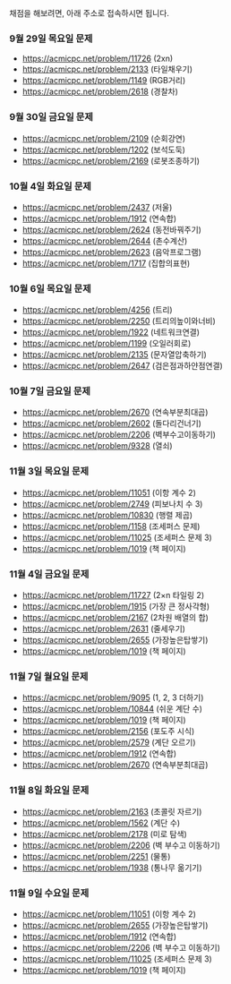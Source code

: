 채점을 해보려면, 아래 주소로 접속하시면 됩니다.

### 9월 29일 목요일 문제
  - https://acmicpc.net/problem/11726 (2xn)
  - https://acmicpc.net/problem/2133 (타일채우기)
  - https://acmicpc.net/problem/1149 (RGB거리)
  - https://acmicpc.net/problem/2618 (경찰차)

### 9월 30일 금요일 문제
  - https://acmicpc.net/problem/2109 (순회강연)
  - https://acmicpc.net/problem/1202 (보석도둑)
  - https://acmicpc.net/problem/2169 (로봇조종하기)

### 10월 4일 화요일 문제
  - https://acmicpc.net/problem/2437 (저울)
  - https://acmicpc.net/problem/1912 (연속합)
  - https://acmicpc.net/problem/2624 (동전바꿔주기)
  - https://acmicpc.net/problem/2644 (촌수계산)
  - https://acmicpc.net/problem/2623 (음악프로그램)
  - https://acmicpc.net/problem/1717 (집합의표현)

### 10월 6일 목요일 문제
  - https://acmicpc.net/problem/4256 (트리)
  - https://acmicpc.net/problem/2250 (트리의높이와너비)
  - https://acmicpc.net/problem/1922 (네트워크연결)
  - https://acmicpc.net/problem/1199 (오일러회로)
  - https://acmicpc.net/problem/2135 (문자열압축하기)
  - https://acmicpc.net/problem/2647 (검은점과하얀점연결)

### 10월 7일 금요일 문제
  - https://acmicpc.net/problem/2670 (연속부분최대곱)
  - https://acmicpc.net/problem/2602 (돌다리건너기)
  - https://acmicpc.net/problem/2206 (벽부수고이동하기)
  - https://acmicpc.net/problem/9328 (열쇠)

### 11월 3일 목요일 문제
  - https://acmicpc.net/problem/11051 (이항 계수 2)
  - https://acmicpc.net/problem/2749  (피보나치 수 3)
  - https://acmicpc.net/problem/10830 (행렬 제곱)
  - https://acmicpc.net/problem/1158  (조세퍼스 문제)
  - https://acmicpc.net/problem/11025 (조세퍼스 문제 3)
  - https://acmicpc.net/problem/1019  (책 페이지)

### 11월 4일 금요일 문제
  - https://acmicpc.net/problem/11727 (2×n 타일링 2)
  - https://acmicpc.net/problem/1915  (가장 큰 정사각형)
  - https://acmicpc.net/problem/2167  (2차원 배열의 합)
  - https://acmicpc.net/problem/2631  (줄세우기)
  - https://acmicpc.net/problem/2655  (가장높은탑쌓기)
  - https://acmicpc.net/problem/1019  (책 페이지)

### 11월 7일 월요일 문제
  - https://acmicpc.net/problem/9095  (1, 2, 3 더하기)
  - https://acmicpc.net/problem/10844 (쉬운 계단 수)
  - https://acmicpc.net/problem/1019  (책 페이지)
  - https://acmicpc.net/problem/2156  (포도주 시식)
  - https://acmicpc.net/problem/2579  (계단 오르기)
  - https://acmicpc.net/problem/1912  (연속합)
  - https://acmicpc.net/problem/2670  (연속부분최대곱)

### 11월 8일 화요일 문제
  - https://acmicpc.net/problem/2163  (초콜릿 자르기)
  - https://acmicpc.net/problem/1562  (계단 수)
  - https://acmicpc.net/problem/2178  (미로 탐색)
  - https://acmicpc.net/problem/2206  (벽 부수고 이동하기)
  - https://acmicpc.net/problem/2251  (물통)
  - https://acmicpc.net/problem/1938  (통나무 옮기기)

### 11월 9일 수요일 문제
  - https://acmicpc.net/problem/11051 (이항 계수 2)
  - https://acmicpc.net/problem/2655  (가장높은탑쌓기)
  - https://acmicpc.net/problem/1912  (연속합)
  - https://acmicpc.net/problem/2206  (벽 부수고 이동하기)
  - https://acmicpc.net/problem/11025 (조세퍼스 문제 3)
  - https://acmicpc.net/problem/1019  (책 페이지)
